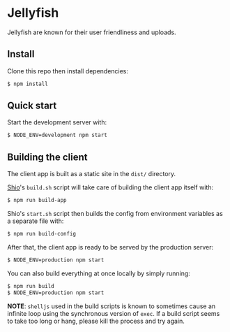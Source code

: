 # Jellyfish

Jellyfish are known for their user friendliness and uploads.

## Install

Clone this repo then install dependencies:

```bash
$ npm install
```

## Quick start

Start the development server with:

```bash
$ NODE_ENV=development npm start
```

## Building the client

The client app is built as a static site in the `dist/` directory.

[Shio](https://github.com/tidepool-org/shio)'s `build.sh` script will take care of building the client app itself with:

```bash
$ npm run build-app
```

Shio's `start.sh` script then builds the config from environment variables as a separate file with:

```bash
$ npm run build-config
```

After that, the client app is ready to be served by the production server:

```bash
$ NODE_ENV=production npm start
```

You can also build everything at once locally by simply running:

```bash
$ npm run build
$ NODE_ENV=production npm start
```

**NOTE**: `shelljs` used in the build scripts is known to sometimes cause an infinite loop using the synchronous version of `exec`. If a build script seems to take too long or hang, please kill the process and try again.
